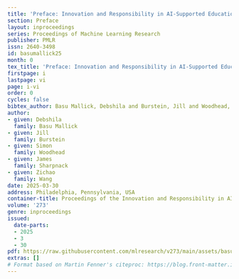 ```yaml
---
title: 'Preface: Innovation and Responsibility in AI-Supported Education'
section: Preface
layout: inproceedings
series: Proceedings of Machine Learning Research
publisher: PMLR
issn: 2640-3498
id: basumallick25
month: 0
tex_title: 'Preface: Innovation and Responsibility in AI-Supported Education'
firstpage: i
lastpage: vi
page: i-vi
order: 0
cycles: false
bibtex_author: Basu Mallick, Debshila and Burstein, Jill and Woodhead, Simon and Sharpnack, James and Wang, Zichao
author:
- given: Debshila
  family: Basu Mallick
- given: Jill
  family: Burstein
- given: Simon
  family: Woodhead
- given: James
  family: Sharpnack
- given: Zichao
  family: Wang
date: 2025-03-30
address: Philadelphia, Pennsylvania, USA
container-title: Proceedings of the Innovation and Responsibility in AI-Supported Education Workshop
volume: '273'
genre: inproceedings
issued:
  date-parts:
  - 2025
  - 3
  - 30
pdf: https://raw.githubusercontent.com/mlresearch/v273/main/assets/basumallick2025/basumallick2025.pdf
extras: []
# Format based on Martin Fenner's citeproc: https://blog.front-matter.io/posts/citeproc-yaml-for-bibliographies/
---
```

